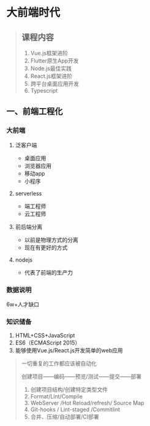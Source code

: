 # 大前端时代



> ## 课程内容
>
> 1. Vue.js框架进阶
> 2. Flutter原生App开发
> 3. Node.js最佳实践
> 4. React.js框架进阶
> 5. 跨平台桌面应用开发
> 6. Typescript

## 一、前端工程化

### 大前端

1. 泛客户端
   - 桌面应用
   - 浏览器应用
   - 移动app
   - 小程序

2. serverless
   - 端工程师
   - 云工程师

3. 前后端分离
   - 以前是物理方式的分离
   - 现在有更好的方式
4. nodejs
   - 代表了前端的生产力

### 数据说明

6w+人才缺口

### 知识储备

1. HTML+CSS+JavaScript
2. ES6（ECMAScript 2015）
3. 能够使用Vue.js/React.js开发简单的web应用



> 一切重复的工作都应该被自动化
>
> 创建项目——编码——预览/测试——提交——部署
>
> 1. 创建项目结构/创建特定类型文件
> 2. Format/Lint/Compile
> 3. WebServer /Hot Reload/refresh/ Source Map
> 4. Git-hooks / Lint-staged /Commitlint
> 5. 合并、压缩/自动部署/CI部署